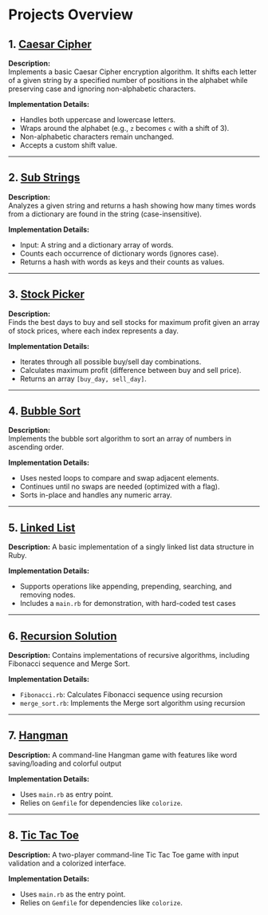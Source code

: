 # Projects Overview

## 1. [Caesar Cipher](./caesar_cipher.rb)

**Description:**  
Implements a basic Caesar Cipher encryption algorithm. It shifts each letter of
a given string by a specified number of positions in the alphabet while
preserving case and ignoring non-alphabetic characters.

**Implementation Details:**

- Handles both uppercase and lowercase letters.
- Wraps around the alphabet (e.g., `z` becomes `c` with a shift of 3).
- Non-alphabetic characters remain unchanged.
- Accepts a custom shift value.

---

## 2. [Sub Strings](./sub_strings.rb)

**Description:**  
Analyzes a given string and returns a hash showing how many times words from a
dictionary are found in the string (case-insensitive).

**Implementation Details:**

- Input: A string and a dictionary array of words.
- Counts each occurrence of dictionary words (ignores case).
- Returns a hash with words as keys and their counts as values.

---

## 3. [Stock Picker](./stock_picker.rb)

**Description:**  
Finds the best days to buy and sell stocks for maximum profit given an array of
stock prices, where each index represents a day.

**Implementation Details:**

- Iterates through all possible buy/sell day combinations.
- Calculates maximum profit (difference between buy and sell price).
- Returns an array `[buy_day, sell_day]`.

---

## 4. [Bubble Sort](./bubble_sort.rb)

**Description:**  
Implements the bubble sort algorithm to sort an array of numbers in ascending order.

**Implementation Details:**

- Uses nested loops to compare and swap adjacent elements.
- Continues until no swaps are needed (optimized with a flag).
- Sorts in-place and handles any numeric array.

---

## 5. [Linked List](./linked_list/)

**Description:**
A basic implementation of a singly linked list data structure in Ruby.

**Implementation Details:**

- Supports operations like appending, prepending, searching, and removing nodes.
- Includes a `main.rb` for demonstration, with hard-coded test cases

---

## 6. [Recursion Solution](./recursion_solution/)

**Description:**
Contains implementations of recursive algorithms, including Fibonacci sequence
and Merge Sort.

**Implementation Details:**

- `Fibonacci.rb`: Calculates Fibonacci sequence using recursion
- `merge_sort.rb`: Implements the Merge sort algorithm using recursion

---

## 7. [Hangman](./hangman/)

**Description:**
A command-line Hangman game with features like word saving/loading
and colorful output

**Implementation Details:**

- Uses `main.rb` as entry point.
- Relies on `Gemfile` for dependencies like `colorize`.

---

## 8. [Tic Tac Toe](./tic_tac_toe/)

**Description:**
A two-player command-line Tic Tac Toe game with input validation and
a colorized interface.

**Implementation Details:**

- Uses `main.rb` as the entry point.
- Relies on `Gemfile` for dependencies like `colorize`.
